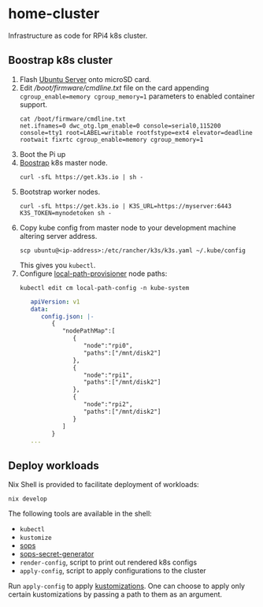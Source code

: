 # home-cluster
Infrastructure as code for RPi4 k8s cluster.

## Boostrap k8s cluster

1. Flash [Ubuntu Server](https://ubuntu.com/download/raspberry-pi) onto microSD card.
2. Edit _/boot/firmware/cmdline.txt_ file on the card appending `cgroup_enable=memory cgroup_memory=1` parameters to enabled container support.
    ```
    cat /boot/firmware/cmdline.txt 
    net.ifnames=0 dwc_otg.lpm_enable=0 console=serial0,115200 console=tty1 root=LABEL=writable rootfstype=ext4 elevator=deadline rootwait fixrtc cgroup_enable=memory cgroup_memory=1
    ```
3. Boot the Pi up
4. [Boostrap](https://rancher.com/docs/k3s/latest/en/quick-start/) k8s master node.
    ```
    curl -sfL https://get.k3s.io | sh -
    ```
5. Bootstrap worker nodes.
    ```
    curl -sfL https://get.k3s.io | K3S_URL=https://myserver:6443 K3S_TOKEN=mynodetoken sh -
    ```
6. Copy kube config from master node to your development machine altering server address.
    ```
    scp ubuntu@<ip-address>:/etc/rancher/k3s/k3s.yaml ~/.kube/config
    ```
   This gives you `kubectl`.
7. Configure [local-path-provisioner](https://github.com/rancher/local-path-provisioner) node paths:
   ```
   kubectl edit cm local-path-config -n kube-system
   ```
   ```yaml
      apiVersion: v1
      data:
         config.json: |-
            {
               "nodePathMap":[
                  {
                     "node":"rpi0",
                     "paths":["/mnt/disk2"]
                  },
                  {
                     "node":"rpi1",
                     "paths":["/mnt/disk2"]
                  },
                  {
                     "node":"rpi2",
                     "paths":["/mnt/disk2"]
                  }
               ]
            }
      ...
   ```

## Deploy workloads

Nix Shell is provided to facilitate deployment of workloads:
   
    nix develop

The following tools are available in the shell:
   - `kubectl`
   - `kustomize`
   - [sops](https://github.com/mozilla/sops)
   - [sops-secret-generator](https://github.com/goabout/kustomize-sopssecretgenerator)
   - `render-config`, script to print out rendered k8s configs
   - `apply-config`, script to apply configurations to the cluster

Run `apply-config` to apply [kustomizations](https://kubernetes.io/docs/tasks/manage-kubernetes-objects/kustomization/).
One can choose to apply only certain kustomizations by passing a path to them as an argument.
